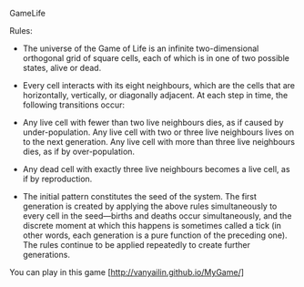 GameLife

Rules: 
* The universe of the Game of Life is an infinite two-dimensional orthogonal grid of square cells, 
each of which is in one of two possible states, alive or dead.
* Every cell interacts with its eight neighbours, which are the cells that are horizontally, vertically, or diagonally adjacent. 
At each step in time, the following transitions occur:

* Any live cell with fewer than two live neighbours dies, as if caused by under-population. Any live cell with two or three live neighbours lives on 
to the next generation. Any live cell with more than three live neighbours dies, as if by over-population. 
* Any dead cell with exactly three live neighbours becomes a live cell, as if by reproduction.

* The initial pattern constitutes the seed of the system. The first generation is created by applying the above rules simultaneously to every cell 
in the seed—births and deaths occur simultaneously, and the discrete moment at which this happens is sometimes called a tick 
(in other words, each generation is a pure function of the preceding one). 
The rules continue to be applied repeatedly to create further generations.

You can play in this game [http://vanyailin.github.io/MyGame/]
